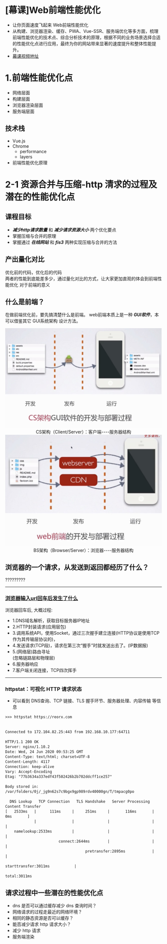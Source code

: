 # [幕课]Web前端性能优化
- 让你页面速度飞起来 Web前端性能优化
- 从构建、浏览器渲染、缓存、PWA、Vue-SSR、服务端优化等多方面，梳理前端性能优化的技术点、综合分析技术的原理，根据不同的业务场景选择合适的性能优化点进行应用，最终为你的网站带来显著的速度提升和整体性能提升。
- [幕课视频地址](https://coding.imooc.com/class/130.html)

# 1.前端性能优化点
- 网络层面
- 构建层面
- 浏览器渲染层面
- 服务端层面

## 技术栈
- Vue.js
- Chrome
    - performance
    - layers
- 前端性能优化原理

# 2-1 资源合并与压缩-http 清求的过程及潜在的性能优化点
## 课程目标
 * ***减少http请求数量*** 和 ***减少请求资源大小*** 两个优化要点
 * 掌握压缩与合并的原理
 * 掌握通过 ***在线网站*** 和 ***fis3*** 两种实现压缩与合并的方法

## 产出量化对比
优化前的代码，优化后的代码 <br>
两者的性能到底能差多少，通过量化对比的方式，让大家更加直观的体会到前端性能优化 对于前端的意义

## 什么是前端？
在做前端优化前，要先搞清楚什么是前端。
web前端本质上是一种 ***GUI软件***，本可以借鉴其它 GUI系统架构 设计方法。

<center>
<img src='./img/web-performance-optimization/cs.jpg'>
CS架构（Client/Server）：客户端----服务器结构
</center>

<center>
<img src='./img/web-performance-optimization/bs.jpg'>
BS架构（Browser/Server）：浏览器----服务器结构
</center>

## 浏览器的一个请求，从发送到返回都经历了什么？
?????????

----
### [浏览器输入url回车后发生了什么](https://blog.csdn.net/u014099894/article/details/61637945)

浏览器回车后, 大概过程:
- 1.DNS域名解析，获取目标服务器IP地址
- 2.HTTP封装请求(应用层包)
- 3.调用系统API，使用Socket，通过三次握手建立连接(HTTP协议是使用TCP作为其传输层协议的)，
- 4.发送请求(TCP段)，请求在第三次“握手”时就发送出去了。(IP数据报)
- 5.(网络层)路由寻址<br>
    (忽略链路层和物理层)
- 6.服务器响应
- 7.客户端关闭连接，TCP四次挥手

----

### **httpstat**：可视化 HTTP 请求状态
- 可以看到 DNS查询、TCP 链接、TLS 握手环节、服务器处理、内容传输 等信息
```shell
>>> httpstat https://reorx.com


Connected to 172.104.82.25:443 from 192.168.10.177:64711

HTTP/1.1 200 OK
Server: nginx/1.10.2
Date: Wed, 24 Jun 2020 09:53:25 GMT
Content-Type: text/html; charset=UTF-8
Content-Length: 4117
Connection: keep-alive
Vary: Accept-Encoding
Etag: "77b3634a337edf43f502426b2b702ddcff1ce257"

Body stored in: /var/folders/0j/_jg9n62s7c9bgx9gp989rdv40000gn/T/tmpacg0po

  DNS Lookup   TCP Connection   TLS Handshake   Server Processing   Content Transfer
[   2533ms   |      111ms     |     251ms     |       116ms       |        0ms       ]
             |                |               |                   |                  |
    namelookup:2533ms         |               |                   |                  |
                        connect:2644ms        |                   |                  |
                                    pretransfer:2895ms            |                  |
                                                      starttransfer:3011ms           |
                                                                                 total:3011ms

```

## 请求过程中一些潜在的性能优化点
* dns 是否可以通过缓存减少 dns 查询时间？
* 网络请求的过程走最近的网络环境？
* 相同的静态资源是否可以缓存？
* 能否减少请求 http 请求大小？
* 减少 http 请求
* 服务端渲染
